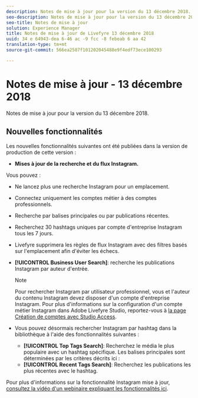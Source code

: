 ```yaml
---
description: Notes de mise à jour pour la version du 13 décembre 2018.
seo-description: Notes de mise à jour pour la version du 13 décembre 2018.
seo-title: Notes de mise à jour
solution: Experience Manager
title: Notes de mise à jour de Livefyre 13 décembre 2018
uuid: 34 e 64943-dea 6-46 ac -9 fcc -8 febeab 6 aa 42
translation-type: tm+mt
source-git-commit: 566ea2587f101202045488e9f4edf73ece100293

---
```



# Notes de mise à jour - 13 décembre 2018

Notes de mise à jour pour la version du 13 décembre 2018.

## Nouvelles fonctionnalités

Les nouvelles fonctionnalités suivantes ont été publiées dans la version de production de cette version :

* **Mises à jour de la recherche et du flux Instagram.**

Vous pouvez :

* Ne lancez plus une recherche Instagram pour un emplacement.
* Connectez uniquement les comptes métier à des comptes professionnels.
* Recherche par balises principales ou par publications récentes.
* Recherchez 30 hashtags uniques par compte d'entreprise Instagram tous les 7 jours.

* Livefyre supprimera les règles de flux Instagram avec des filtres basés sur l'emplacement afin d'éviter les échecs.
* **[!UICONTROL Business User Search]**: recherche les publications Instagram par auteur d'entrée.

   >[!NOTE]
   >
   >Pour rechercher Instagram par utilisateur professionnel, vous et l'auteur du contenu Instagram devez disposer d'un compte d'entreprise Instagram. Pour plus d'informations sur la configuration d'un compte métier Instagram dans Adobe Livefyre Studio, reportez-vous à [la page Création de comptes avec Studio Access](/help/using/c-users-creating-accounts-with-studio-access/t-configure-social-accout-instagram/c-about-instagram-accounts.md#c_about_instagram_accounts).

* Vous pouvez désormais rechercher Instagram par hashtag dans la bibliothèque à l'aide des fonctionnalités suivantes :

   * **[!UICONTROL Top Tags Search]**: Recherchez le média le plus populaire avec un hashtag spécifique. Les balises principales sont déterminées par les critères décrits ici : [](https://developers.facebook.com/docs/instagram-api/reference/hashtag/top-media)
   * **[!UICONTROL Recent Tags Search]**: Recherchez les publications les plus récentes avec le hashtag.

Pour plus d'informations sur la fonctionnalité Instagram mise à jour, [consultez la vidéo d'un webinaire expliquant les fonctionnalités ici](https://youtu.be/wRkGc3obaOA).
